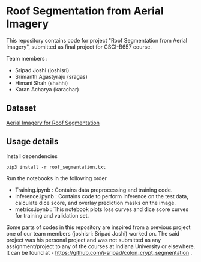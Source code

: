 # Roof Segmentation from Aerial Imagery

This repository contains code for project "Roof Segmentation from Aerial Imagery", submitted as final project for CSCI-B657 course.

Team members :
 - Sripad Joshi (joshisri)
 - Srimanth Agastyraju (sragas)
 - Himani Shah (shahhi)
 - Karan Acharya (karachar)

## Dataset 
[Aerial Imagery for Roof Segmentation](https://www.airs-dataset.com)

## Usage details

Install dependencies 
```
pip3 install -r roof_segmentation.txt
```

Run the notebooks in the following order

- Training.ipynb : Contains data preprocessing and training code. 
- Inference.ipynb : Contains code to perform inference on the test data, calculate dice score, and overlay prediction masks on the image.
- metrics.ipynb  : This notebook plots loss curves and dice score curves for training and validation set.


Some parts of codes in this repository are inspired from a previous project one of our team members (joshisri: Sripad Joshi) worked on. The said project was his personal project and was not submitted as any assignment/project to any of the courses at Indiana University or elsewhere. It can be found at - https://github.com/j-sripad/colon_crypt_segmentation .
